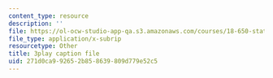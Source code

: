 ```yaml
---
content_type: resource
description: ''
file: https://ol-ocw-studio-app-qa.s3.amazonaws.com/courses/18-650-statistics-for-applications-fall-2016/271d0ca992652b858639809d779e52c5_WW3ZJHPwvyg.srt
file_type: application/x-subrip
resourcetype: Other
title: 3play caption file
uid: 271d0ca9-9265-2b85-8639-809d779e52c5
---
```

